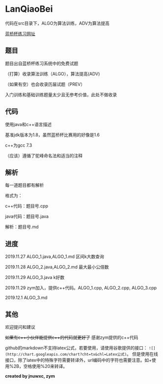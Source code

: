# LanQiaoBei

代码在src目录下，ALGO为算法训练，ADV为算法提高

[蓝桥杯练习网址](http://lx.lanqiao.cn/index.page)

## 题目

题目出自蓝桥杯练习系统中的免费试题

（打算）收录算法训练（ALGO），算法提高(ADV)

（如果有空）也会收录历届试题（PREV）

入门训练和基础训练题量太少且无参考价值，此处不做收录

## 代码

使用java和c++语言描述

基准jdk版本为1.8，虽然蓝桥杯比赛用的好像是1.6

c++为gcc 7.3

（应该）遵循了驼峰命名法和适当的注释

## 解析

每一道题目都有解析

格式为： 

c++代码：题目号.cpp

java代码：题目号.java

解析：题目号.md

## 进度

2019.11.27 ALGO_1.java,ALGO_1.md 区间k大数查询

2019.11.28 ALGO_2.java,ALGO_2.md 最大最小公倍数

2019.11.29 ALGO_3.java k好数 

2019.11.29 zym加入，提供c++代码。ALGO_1.cpp, ALGO_2.cpp, ALGO_3.cpp

2019.12.1  ALGO_3.md

## 其他

欢迎提问和建议

~~如果有c++小伙伴能提供c++的代码就更好了~~ 感谢zym提供的c++代码

github的markdown不支持latex公式，若要使用，请使用谷歌提供的接口：
`![](http://chart.googleapis.com/chart?cht=tx&chl=Latex公式)`。
但是使用在线接口，除了latex中的特殊字符需要转译外，url编码中的字符也需要注意。如+使用%2B，空格使用%20来转译。

**created by jnuwxc, zym**



